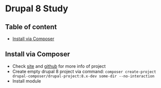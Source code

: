 # Drupal 8 Study

## Table of content
- [Install via Composer](#install-via-composer)

## Install via Composer
* Check [site](http://drupal-composer.org/) and [github](https://github.com/drupal-composer/drupal-project) for more info of project
* Create empty drupal 8 project via command: `composer create-project drupal-composer/drupal-project:8.x-dev some-dir --no-interaction`
* Install module 
